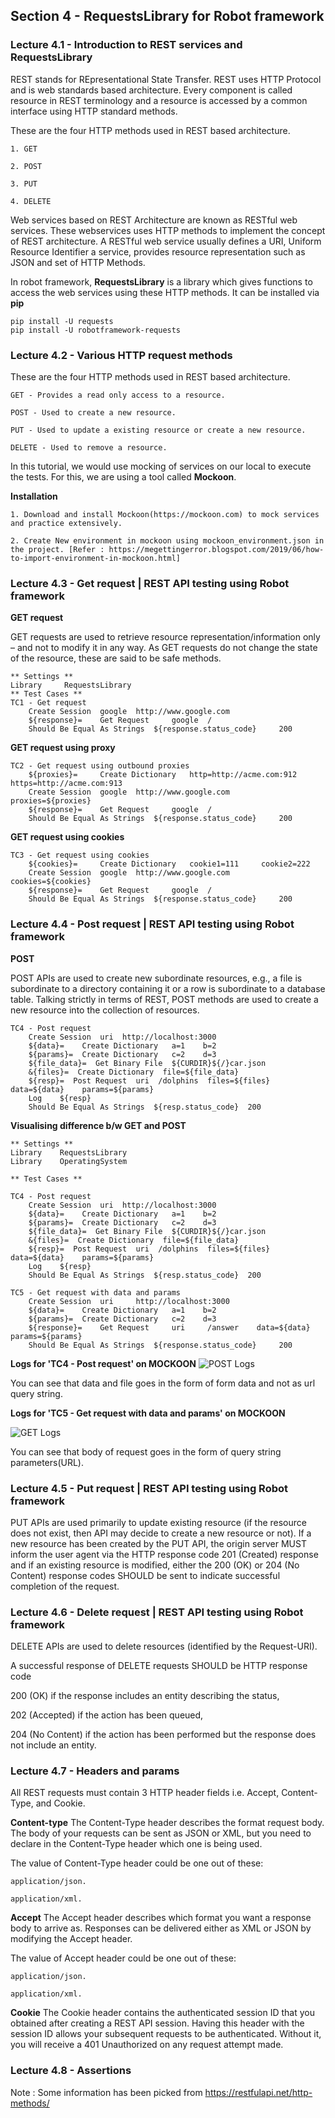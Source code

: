 ## Section 4 - RequestsLibrary for Robot framework


### Lecture 4.1 - Introduction to REST services and RequestsLibrary

REST stands for REpresentational State Transfer. REST uses HTTP Protocol and is web standards based architecture. Every component is called resource in REST terminology and a resource is accessed by a common interface using HTTP standard methods.

These are the four HTTP methods used in REST based architecture.

    1. GET

    2. POST

    3. PUT
	
    4. DELETE

Web services based on REST Architecture are known as RESTful web services. These webservices uses HTTP methods to implement the concept of REST architecture. A RESTful web service usually defines a URI, Uniform Resource Identifier a service, provides resource representation such as JSON and set of HTTP Methods.

In robot framework, **RequestsLibrary** is a library which gives functions to access the web services using these HTTP methods. It can be installed via **pip**

```
pip install -U requests
pip install -U robotframework-requests
```


### Lecture 4.2 - Various HTTP request methods

These are the four HTTP methods used in REST based architecture.

    GET - Provides a read only access to a resource.

    POST - Used to create a new resource.

    PUT - Used to update a existing resource or create a new resource.
	
    DELETE - Used to remove a resource.

In this tutorial, we would use mocking of services on our local to execute the tests. For this, we are using a tool called **Mockoon**. 

**Installation**


    1. Download and install Mockoon(https://mockoon.com) to mock services and practice extensively.

    2. Create New environment in mockoon using mockoon_environment.json in the project. [Refer : https://megettingerror.blogspot.com/2019/06/how-to-import-environment-in-mockoon.html]



### Lecture 4.3 - Get request | REST API testing using Robot framework

**GET request**

GET requests are used to retrieve resource representation/information only – and not to modify it in any way. As GET requests do not change the state of the resource, these are said to be safe methods.

```
** Settings ** 	  	  	  	 
Library 	RequestsLibrary 	  	  	 
** Test Cases ** 	  	  	  	 
TC1 - Get request	  	  	 
  	Create Session 	google 	http://www.google.com 	 
  	${response}= 	Get Request 	google 	/
  	Should Be Equal As Strings 	${response.status_code} 	200 	 
```

**GET request using proxy**
```
TC2 - Get request using outbound proxies	  	  	 
  	${proxies}= 	Create Dictionary 	http=http://acme.com:912 	https=http://acme.com:913
  	Create Session 	google 	http://www.google.com    proxies=${proxies}
  	${response}= 	Get Request 	google 	/
  	Should Be Equal As Strings 	${response.status_code} 	200
```


**GET request using cookies**
```  	
TC3 - Get request using cookies	  	  	 
  	${cookies}= 	Create Dictionary 	cookie1=111 	cookie2=222
  	Create Session 	google 	http://www.google.com    cookies=${cookies}
  	${response}= 	Get Request 	google 	/
  	Should Be Equal As Strings 	${response.status_code} 	200
```  	



### Lecture 4.4 - Post request | REST API testing using Robot framework
**POST**

POST APIs are used to create new subordinate resources, e.g., a file is subordinate to a directory containing it or a row is subordinate to a database table. Talking strictly in terms of REST, POST methods are used to create a new resource into the collection of resources.

```
TC4 - Post request
    Create Session  uri  http://localhost:3000
  	${data}= 	Create Dictionary 	a=1    b=2
  	${params}= 	Create Dictionary 	c=2    d=3
    ${file_data}=  Get Binary File  ${CURDIR}${/}car.json
    &{files}=  Create Dictionary  file=${file_data}
    ${resp}=  Post Request  uri  /dolphins  files=${files}    data=${data}    params=${params}    
    Log    ${resp}
    Should Be Equal As Strings  ${resp.status_code}  200
```

**Visualising difference b/w GET and POST**
```
** Settings ** 	  	  	  	 
Library    RequestsLibrary
Library    OperatingSystem

** Test Cases ** 	  	  	  	 
 	
TC4 - Post request
    Create Session  uri  http://localhost:3000
  	${data}= 	Create Dictionary 	a=1    b=2
  	${params}= 	Create Dictionary 	c=2    d=3
    ${file_data}=  Get Binary File  ${CURDIR}${/}car.json
    &{files}=  Create Dictionary  file=${file_data}
    ${resp}=  Post Request  uri  /dolphins  files=${files}    data=${data}    params=${params}    
    Log    ${resp}
    Should Be Equal As Strings  ${resp.status_code}  200

TC5 - Get request with data and params
	Create Session 	uri 	http://localhost:3000
    ${data}= 	Create Dictionary 	a=1    b=2
  	${params}= 	Create Dictionary 	c=2    d=3 	 
  	${response}= 	Get Request 	uri 	/answer    data=${data}    params=${params}
  	Should Be Equal As Strings 	${response.status_code} 	200
```

**Logs for 'TC4 - Post request' on MOCKOON**
![POST Logs](../images/postRequestLogsOnMockoon.png)

You can see that data and file goes in the form of form data and not as url query string.


**Logs for 'TC5 - Get request with data and params' on MOCKOON**

![GET Logs](../images/getRequestLogsOnMockoon.png)

You can see that body of request goes in the form of query string parameters(URL).



### Lecture 4.5 - Put request | REST API testing using Robot framework
PUT APIs are used primarily to update existing resource (if the resource does not exist, then API may decide to create a new resource or not). If a new resource has been created by the PUT API, the origin server MUST inform the user agent via the HTTP response code 201 (Created) response and if an existing resource is modified, either the 200 (OK) or 204 (No Content) response codes SHOULD be sent to indicate successful completion of the request.


### Lecture 4.6 - Delete request | REST API testing using Robot framework
DELETE APIs are used to delete resources (identified by the Request-URI).

A successful response of DELETE requests SHOULD be HTTP response code

 200 (OK) if the response includes an entity describing the status,
 
 202 (Accepted) if the action has been queued,
 
 204 (No Content) if the action has been performed but the response does not include an entity.

### Lecture 4.7 - Headers and params

All REST requests must contain 3 HTTP header fields i.e. Accept, Content-Type, and Cookie.

**Content-type**
The Content-Type header describes the format request body. The body of your requests can be sent as JSON or XML, but you need to declare in the Content-Type header which one is being used.

The value of Content-Type header could be one out of these:

```
application/json.

application/xml.
```

**Accept**
The Accept header describes which format you want a response body to arrive as. Responses can be delivered either as XML or JSON by modifying the Accept header. 

The value of Accept header could be one out of these:

```
application/json.

application/xml.
```

**Cookie**
The Cookie header contains the authenticated session ID that you obtained after creating a REST API session. Having this header with the session ID allows your subsequent requests to be authenticated. Without it, you will receive a 401 Unauthorized on any request attempt made.


### Lecture 4.8 - Assertions




Note : Some information has been picked from https://restfulapi.net/http-methods/